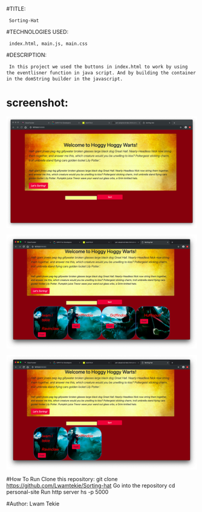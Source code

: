 #TITLE:
     
     Sorting-Hat

#TECHNOLOGIES USED: 
     
     index.html, main.js, main.css

#DESCRIPTION:
     
     In this project we used the buttons in index.html to work by using the eventlisner function in java script. And by building the container in the domString builder in the javascript. 

# screenshot:
![image of sorting hat](https://raw.githubusercontent.com/Lwamtekie/Sorting-hat/master/screenshot/Screen%20Shot%202019-05-02%20at%206.20.26%20PM.png)


![image of sorting hat](https://raw.githubusercontent.com/Lwamtekie/Sorting-hat/master/screenshot/Screen%20Shot%202019-05-02%20at%206.20.56%20PM.png)


![image of sorting hat](https://raw.githubusercontent.com/Lwamtekie/Sorting-hat/master/screenshot/Screen%20Shot%202019-05-02%20at%206.22.08%20PM.png)

#How To Run Clone this repository: 
git clone https://github.com/Lwamtekie/Sorting-hat Go into the repository cd personal-site Run http server hs -p 5000





#Author: Lwam Tekie 
